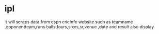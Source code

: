 # ipl
it will scraps data from espn cricInfo website such as
teamname ,opponentteam,runs balls,fours,sixes,sr,venue ,date and result also display 

